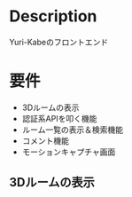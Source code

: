 # Description
Yuri-Kabeのフロントエンド

# 要件
- 3Dルームの表示
- 認証系APIを叩く機能
- ルーム一覧の表示＆検索機能
- コメント機能
- モーションキャプチャ画面

## 3Dルームの表示
